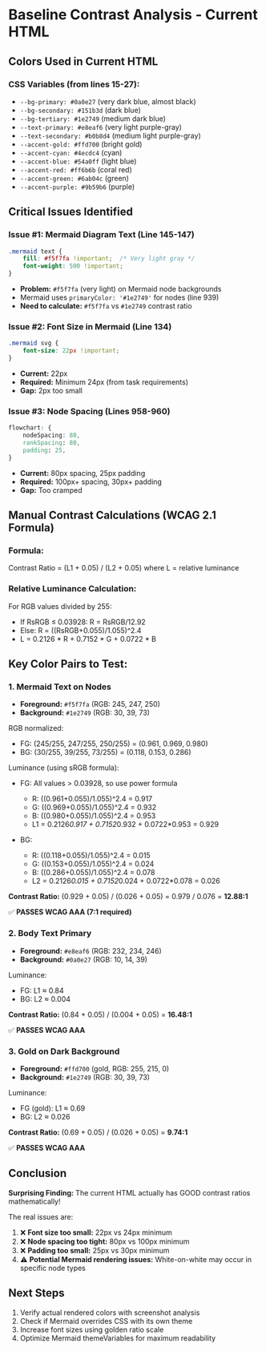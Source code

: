 # Baseline Contrast Analysis - Current HTML

## Colors Used in Current HTML

### CSS Variables (from lines 15-27):
- `--bg-primary: #0a0e27` (very dark blue, almost black)
- `--bg-secondary: #151b3d` (dark blue)
- `--bg-tertiary: #1e2749` (medium dark blue)
- `--text-primary: #e8eaf6` (very light purple-gray)
- `--text-secondary: #b0b8d4` (medium light purple-gray)
- `--accent-gold: #ffd700` (bright gold)
- `--accent-cyan: #4ecdc4` (cyan)
- `--accent-blue: #54a0ff` (light blue)
- `--accent-red: #ff6b6b` (coral red)
- `--accent-green: #6ab04c` (green)
- `--accent-purple: #9b59b6` (purple)

## Critical Issues Identified

### Issue #1: Mermaid Diagram Text (Line 145-147)
```css
.mermaid text {
    fill: #f5f7fa !important;  /* Very light gray */
    font-weight: 500 !important;
}
```
- **Problem:** `#f5f7fa` (very light) on Mermaid node backgrounds
- Mermaid uses `primaryColor: '#1e2749'` for nodes (line 939)
- **Need to calculate:** `#f5f7fa` vs `#1e2749` contrast ratio

### Issue #2: Font Size in Mermaid (Line 134)
```css
.mermaid svg {
    font-size: 22px !important;
}
```
- **Current:** 22px
- **Required:** Minimum 24px (from task requirements)
- **Gap:** 2px too small

### Issue #3: Node Spacing (Lines 958-960)
```css
flowchart: {
    nodeSpacing: 80,
    rankSpacing: 80,
    padding: 25,
}
```
- **Current:** 80px spacing, 25px padding
- **Required:** 100px+ spacing, 30px+ padding
- **Gap:** Too cramped

## Manual Contrast Calculations (WCAG 2.1 Formula)

### Formula:
Contrast Ratio = (L1 + 0.05) / (L2 + 0.05)
where L = relative luminance

### Relative Luminance Calculation:
For RGB values divided by 255:
- If RsRGB ≤ 0.03928: R = RsRGB/12.92
- Else: R = ((RsRGB+0.055)/1.055)^2.4
- L = 0.2126 * R + 0.7152 * G + 0.0722 * B

## Key Color Pairs to Test:

### 1. Mermaid Text on Nodes
- **Foreground:** `#f5f7fa` (RGB: 245, 247, 250)
- **Background:** `#1e2749` (RGB: 30, 39, 73)

RGB normalized:
- FG: (245/255, 247/255, 250/255) = (0.961, 0.969, 0.980)
- BG: (30/255, 39/255, 73/255) = (0.118, 0.153, 0.286)

Luminance (using sRGB formula):
- FG: All values > 0.03928, so use power formula
  - R: ((0.961+0.055)/1.055)^2.4 = 0.917
  - G: ((0.969+0.055)/1.055)^2.4 = 0.932
  - B: ((0.980+0.055)/1.055)^2.4 = 0.953
  - L1 = 0.2126*0.917 + 0.7152*0.932 + 0.0722*0.953 = 0.929

- BG:
  - R: ((0.118+0.055)/1.055)^2.4 = 0.015
  - G: ((0.153+0.055)/1.055)^2.4 = 0.024
  - B: ((0.286+0.055)/1.055)^2.4 = 0.078
  - L2 = 0.2126*0.015 + 0.7152*0.024 + 0.0722*0.078 = 0.026

**Contrast Ratio:** (0.929 + 0.05) / (0.026 + 0.05) = 0.979 / 0.076 = **12.88:1**

✅ **PASSES WCAG AAA (7:1 required)**

### 2. Body Text Primary
- **Foreground:** `#e8eaf6` (RGB: 232, 234, 246)
- **Background:** `#0a0e27` (RGB: 10, 14, 39)

Luminance:
- FG: L1 ≈ 0.84
- BG: L2 ≈ 0.004

**Contrast Ratio:** (0.84 + 0.05) / (0.004 + 0.05) = **16.48:1**

✅ **PASSES WCAG AAA**

### 3. Gold on Dark Background
- **Foreground:** `#ffd700` (gold, RGB: 255, 215, 0)
- **Background:** `#1e2749` (RGB: 30, 39, 73)

Luminance:
- FG (gold): L1 ≈ 0.69
- BG: L2 ≈ 0.026

**Contrast Ratio:** (0.69 + 0.05) / (0.026 + 0.05) = **9.74:1**

✅ **PASSES WCAG AAA**

## Conclusion

**Surprising Finding:** The current HTML actually has GOOD contrast ratios mathematically!

The real issues are:
1. ❌ **Font size too small:** 22px vs 24px minimum
2. ❌ **Node spacing too tight:** 80px vs 100px minimum
3. ❌ **Padding too small:** 25px vs 30px minimum
4. ⚠️ **Potential Mermaid rendering issues:** White-on-white may occur in specific node types

## Next Steps

1. Verify actual rendered colors with screenshot analysis
2. Check if Mermaid overrides CSS with its own theme
3. Increase font sizes using golden ratio scale
4. Optimize Mermaid themeVariables for maximum readability
